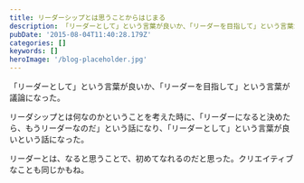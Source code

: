 ```yaml
---
title: リーダーシップとは思うことからはじまる
description: 「リーダーとして」という言葉が良いか、「リーダーを目指して」という言葉が議論になった。
pubDate: '2015-08-04T11:40:28.179Z'
categories: []
keywords: []
heroImage: '/blog-placeholder.jpg'
---
```


「リーダーとして」という言葉が良いか、「リーダーを目指して」という言葉が議論になった。

リーダシップとは何なのかということを考えた時に、「リーダーになると決めたら、もうリーダーなのだ」という話になり、「リーダーとして」という言葉が良いという話になった。

リーダーとは、なると思うことで、初めてなれるのだと思った。クリエイティブなことも同じかもね。